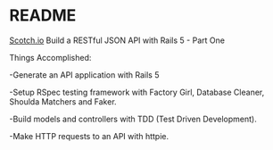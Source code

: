 # README
[Scotch.io](https://scotch.io/tutorials/build-a-restful-json-api-with-rails-5-part-one)
Build a RESTful JSON API with Rails 5 - Part One

Things Accomplished:

-Generate an API application with Rails 5

-Setup RSpec testing framework with Factory Girl, Database Cleaner, Shoulda Matchers and Faker.

-Build models and controllers with TDD (Test Driven Development).

-Make HTTP requests to an API with httpie.
